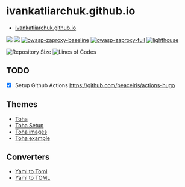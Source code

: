 # ivankatliarchuk.github.io

- [ivankatliarchuk.github.io](https://ivankatliarchuk.github.io)

[![](https://img.shields.io/github/workflow/status/ivankatliarchuk/ivankatliarchuk.github.io/github-pages-deploy/master)](https://github.com/ivankatliarchuk/ivankatliarchuk.github.io/actions?query=is%3Acompleted)
[![](https://img.shields.io/github/workflow/status/ivankatliarchuk/ivankatliarchuk.github.io/check-markdown-links/master)](https://github.com/ivankatliarchuk/ivankatliarchuk.github.io/actions?query=is%3Acompleted)
[![owasp-zaproxy-baseline][owasp-zaproxy-baseline-badge]][owasp-zaproxy-baseline-status]
[![owasp-zaproxy-full][owasp-zaproxy-full-badge]][owasp-zaproxy-full-status]
[![lighthouse][lighthouse-badge]][lighthouse-status]

![Repository Size](https://img.shields.io/github/repo-size/ivankatliarchuk/ivankatliarchuk.github.io)
![Lines of Codes](https://img.shields.io/tokei/lines/github/ivankatliarchuk/ivankatliarchuk.github.io)


## TODO

- [X] Setup Github Actions https://github.com/peaceiris/actions-hugo

## Themes

- [Toha](https://github.com/hugo-toha/toha)
- [Toha Setup](https://toha-guides.netlify.app/posts/features)
- [Toha images](https://github.com/hugo-toha/toha/issues/206)
- [Toha example](https://github.com/hugo-toha/hugo-toha.github.io)

## Converters

- [Yaml to Toml](https://toolkit.site/format.html)
- [Yaml to TOML](https://www.convertsimple.com/convert-yaml-to-toml/)

<!-- resources -->
[lighthouse-badge]: https://github.com/ivankatliarchuk/ivankatliarchuk.github.io/actions/workflows/scan.lighthouse.yml/badge.svg
[lighthouse-status]: https://github.com/ivankatliarchuk/ivankatliarchuk.github.io/actions/workflows/scan.lighthouse.yml
[owasp-zaproxy-baseline-badge]: https://github.com/ivankatliarchuk/ivankatliarchuk.github.io/actions/workflows/scan.zap-baseline.yml/badge.svg
[owasp-zaproxy-baseline-status]: https://github.com/ivankatliarchuk/ivankatliarchuk.github.io/actions/workflows/scan.zap-baseline.yml
[owasp-zaproxy-full-badge]: https://github.com/ivankatliarchuk/ivankatliarchuk.github.io/actions/workflows/scan.zap-full.yml/badge.svg
[owasp-zaproxy-full-status]: https://github.com/ivankatliarchuk/ivankatliarchuk.github.io/actions/workflows/scan.zap-full.yml
